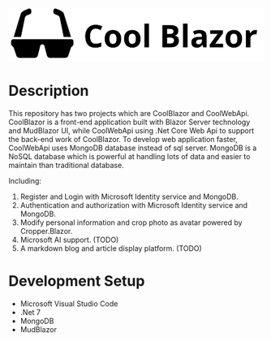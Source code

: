 <center>
   <img src="/CoolBlazor/CoolBlazor/wwwroot/images/Logos/svglogo.svg" alt="CoolBlazor" title="CoolBlazor">
</center>

# Description
This repository has two projects which are CoolBlazor and CoolWebApi. CoolBlazor is a front-end  application built with Blazor Server technology and MudBlazor UI, while CoolWebApi using .Net Core Web Api to support the back-end work of CoolBlazor. To develop web application faster, CoolWebApi uses MongoDB database instead of sql server. MongoDB is a NoSQL database which is powerful at handling lots of data and easier to maintain than traditional database. 

Including:

1. Register and Login with Microsoft Identity service and MongoDB.
2. Authentication and authorization with Microsoft Identity service and MongoDB. 
3. Modify personal information and crop photo as avatar powered by Cropper.Blazor.
4. Microsoft AI support. (TODO)
5. A markdown blog and article display platform. (TODO)

# Development Setup
- Microsoft Visual Studio Code
- .Net 7
- MongoDB
- MudBlazor
